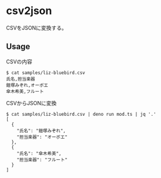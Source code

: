 # csv2json

CSVをJSONに変換する。

## Usage

CSVの内容
```
$ cat samples/liz-bluebird.csv
氏名,担当楽器
鎧塚みぞれ,オーボエ
傘木希美,フルート
```

CSVからJSONに変換
```
$ cat samples/liz-bluebird.csv | deno run mod.ts | jq '.'
[
  {
    "氏名": "鎧塚みぞれ",
    "担当楽器": "オーボエ"
  },
  {
    "氏名": "傘木希美",
    "担当楽器": "フルート"
  }
]
```
